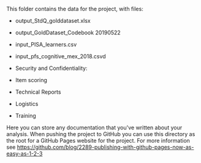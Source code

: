 This folder contains the data for the project, with files:
  * output_StdQ_golddataset.xlsx
  * output_GoldDataset_Codebook 20190522
  * input_PISA_learners.csv
  * input_pfs_cognitive_mex_2018.csvd

  * Security and Confidentiality:
  * Item scoring
  * Technical Reports
  * Logistics
  * Training

Here you can store any documentation that you've written about your analysis.
When pushing the project to GitHub you can use this directory as the root for a
GitHub Pages website for the project. For more information see
https://github.com/blog/2289-publishing-with-github-pages-now-as-easy-as-1-2-3

